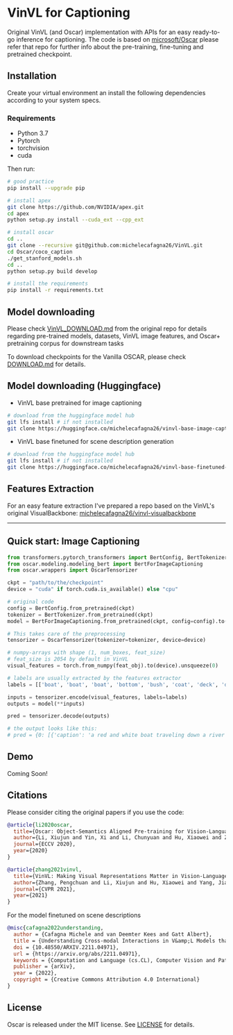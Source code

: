 # VinVL for Captioning
Original VinVL (and Oscar) implementation with APIs for an easy ready-to-go inference for captioning.
The code is based on [microsoft/Oscar](https://github.com/microsoft/Oscar) please refer that repo for further info about the pre-training, fine-tuning and pretrained checkpoint.

## Installation
Create your virtual environment an install the following dependencies according to your system specs.
### Requirements
- Python 3.7
- Pytorch
- torchvision
- cuda

Then run:
```bash
# good practice
pip install --upgrade pip

# install apex
git clone https://github.com/NVIDIA/apex.git
cd apex
python setup.py install --cuda_ext --cpp_ext

# install oscar
cd ..
git clone --recursive git@github.com:michelecafagna26/VinVL.git
cd Oscar/coco_caption
./get_stanford_models.sh
cd ..
python setup.py build develop

# install the requirements
pip install -r requirements.txt

```

## Model downloading 
Please check [VinVL_DOWNLOAD.md](https://github.com/microsoft/Oscar/blob/master/VinVL_DOWNLOAD.md) from the original repo for details regarding pre-trained models, datasets, VinVL image features, and Oscar+ pretraining corpus for downstream tasks 

To download checkpoints for the Vanilla OSCAR, please check [DOWNLOAD.md](https://github.com/microsoft/Oscar/blob/master/DOWNLOAD.md) for details.

## Model downloading (Huggingface)

- VinVL base pretrained for image captioning

```bash
# download from the huggingface model hub
git lfs install # if not installed
git clone https://huggingface.co/michelecafagna26/vinvl-base-image-captioning
```
- VinVL base finetuned for scene description generation

```bash
# download from the huggingface model hub
git lfs install # if not installed
git clone https://huggingface.co/michelecafagna26/vinvl-base-finetuned-hl-scenes-image-captioning
```

## Features Extraction

For an easy feature extraction I've prepared a repo based on the VinVL's original VisualBackbone: [michelecafagna26/vinvl-visualbackbone](https://github.com/michelecafagna26/vinvl-visualbackbone)

---
## Quick start: Image Captioning

```python
from transformers.pytorch_transformers import BertConfig, BertTokenizer
from oscar.modeling.modeling_bert import BertForImageCaptioning
from oscar.wrappers import OscarTensorizer

ckpt = "path/to/the/checkpoint"
device = "cuda" if torch.cuda.is_available() else "cpu"

# original code
config = BertConfig.from_pretrained(ckpt)
tokenizer = BertTokenizer.from_pretrained(ckpt)
model = BertForImageCaptioning.from_pretrained(ckpt, config=config).to(device)

# This takes care of the preprocessing
tensorizer = OscarTensorizer(tokenizer=tokenizer, device=device)

# numpy-arrays with shape (1, num_boxes, feat_size)
# feat_size is 2054 by default in VinVL
visual_features = torch.from_numpy(feat_obj).to(device).unsqueeze(0)

# labels are usually extracted by the features extractor
labels = [['boat', 'boat', 'boat', 'bottom', 'bush', 'coat', 'deck', 'deck', 'deck', 'dock', 'hair', 'jacket']]

inputs = tensorizer.encode(visual_features, labels=labels)
outputs = model(**inputs)

pred = tensorizer.decode(outputs)

# the output looks like this:
# pred = {0: [{'caption': 'a red and white boat traveling down a river next to a small boat.', 'conf': 0.7070220112800598]}
```
## Demo
Coming Soon!

## Citations
Please consider citing the original papers if you use the code:
```BibTeX
@article{li2020oscar,
  title={Oscar: Object-Semantics Aligned Pre-training for Vision-Language Tasks},
  author={Li, Xiujun and Yin, Xi and Li, Chunyuan and Hu, Xiaowei and Zhang, Pengchuan and Zhang, Lei and Wang, Lijuan and Hu, Houdong and Dong, Li and Wei, Furu and Choi, Yejin and Gao, Jianfeng},
  journal={ECCV 2020},
  year={2020}
}

@article{zhang2021vinvl,
  title={VinVL: Making Visual Representations Matter in Vision-Language Models},
  author={Zhang, Pengchuan and Li, Xiujun and Hu, Xiaowei and Yang, Jianwei and Zhang, Lei and Wang, Lijuan and Choi, Yejin and Gao, Jianfeng},
  journal={CVPR 2021},
  year={2021}
}
```

For the model finetuned on scene descriptions
```BibTeX
@misc{cafagna2022understanding,
  author = {Cafagna Michele and van Deemter Kees and Gatt Albert},
  title = {Understanding Cross-modal Interactions in V&amp;L Models that Generate Scene Descriptions},
  doi = {10.48550/ARXIV.2211.04971},
  url = {https://arxiv.org/abs/2211.04971},
  keywords = {Computation and Language (cs.CL), Computer Vision and Pattern Recognition (cs.CV), FOS: Computer and information sciences, FOS: Computer and information sciences},
  publisher = {arXiv},
  year = {2022},
  copyright = {Creative Commons Attribution 4.0 International}
}

```

## License
Oscar is released under the MIT license. See [LICENSE](LICENSE) for details. 
